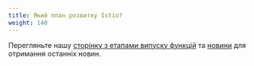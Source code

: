 ```yaml
---
title: Який план розвитку Istio?
weight: 140
---
```


Перегляньте нашу [сторінку з етапами випуску функцій](/docs/releases/feature-stages/) та [новини](/news) для отримання останніх новин.
